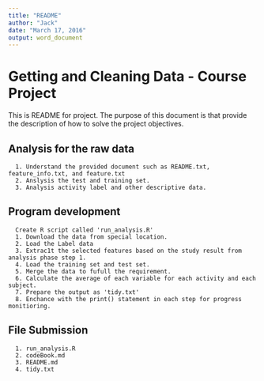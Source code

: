 ```yaml
---
title: "README"
author: "Jack"
date: "March 17, 2016"
output: word_document
---
```


# Getting and Cleaning Data - Course Project

This is README for project. The purpose of this document is that provide the description of how to solve the project objectives.


## Analysis for the raw data
```
  1. Understand the provided document such as README.txt, feature_info.txt, and feature.txt
  2. Anslysis the test and training set.
  3. Analysis activity label and other descriptive data.
```  
## Program development
```
  Create R script called 'run_analysis.R'
  1. Download the data from special location.
  2. Load the Label data
  3. Extrac1t the selected features based on the study result from analysis phase step 1.
  4. Load the training set and test set.
  5. Merge the data to fufull the requirement.
  6. Calculate the average of each variable for each activity and each subject.
  7. Prepare the output as 'tidy.txt'
  8. Enchance with the print() statement in each step for progress monitioring. 
```  
## File Submission
```
  1. run_analysis.R
  2. codeBook.md
  3. README.md
  4. tidy.txt
```
